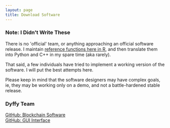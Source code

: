```yaml
---
layout: page
title: Download Software
---
```



### Note: I Didn't Write These

There is no 'official' team, or anything approaching an official software release. I maintain [reference functions here in R](https://github.com/psztorc/Truthcoin), and then translate them into Python and C++ in my spare time (aka rarely).

That said, a few individuals have tried to implement a working version of the software. I will put the best attempts here.

Please keep in mind that the software designers may have complex goals, ie, they may be working only on a demo, and not a battle-hardened stable release.

### Dyffy Team

[GitHub: Blockchain Software](https://github.com/zack-bitcoin/Truthcoin-POW)  
[GitHub: GUI Interface](https://github.com/scottzer0/Truthcoin-UI)  


